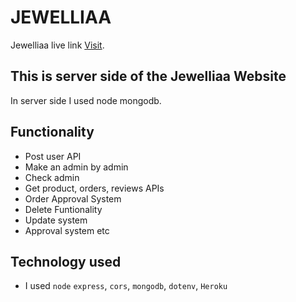 # JEWELLIAA

Jewelliaa live link [Visit](https://travelzen-5b237.web.app/).

## This is server side of the Jewelliaa Website

In server side I used node mongodb.

## Functionality
* Post user API
* Make an admin by admin
* Check admin
* Get product, orders, reviews APIs
* Order Approval System
* Delete Funtionality
* Update system
* Approval system etc


## Technology used
* I used `node` `express`, `cors`, `mongodb`, `dotenv`, `Heroku`